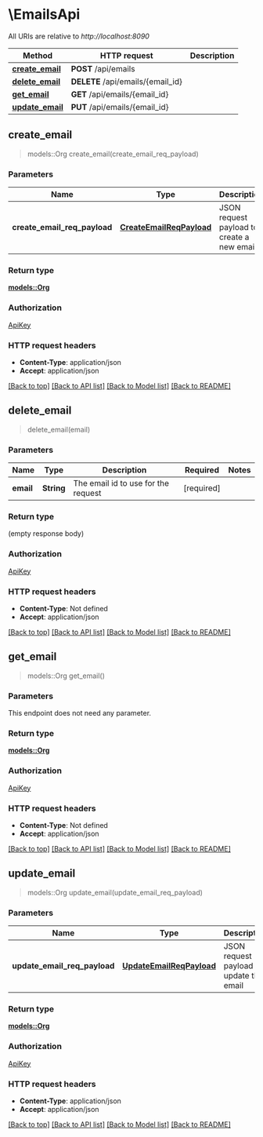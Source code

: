 # \EmailsApi

All URIs are relative to *http://localhost:8090*

Method | HTTP request | Description
------------- | ------------- | -------------
[**create_email**](EmailsApi.md#create_email) | **POST** /api/emails | 
[**delete_email**](EmailsApi.md#delete_email) | **DELETE** /api/emails/{email_id} | 
[**get_email**](EmailsApi.md#get_email) | **GET** /api/emails/{email_id} | 
[**update_email**](EmailsApi.md#update_email) | **PUT** /api/emails/{email_id} | 



## create_email

> models::Org create_email(create_email_req_payload)


### Parameters


Name | Type | Description  | Required | Notes
------------- | ------------- | ------------- | ------------- | -------------
**create_email_req_payload** | [**CreateEmailReqPayload**](CreateEmailReqPayload.md) | JSON request payload to create a new email | [required] |

### Return type

[**models::Org**](Org.md)

### Authorization

[ApiKey](../README.md#ApiKey)

### HTTP request headers

- **Content-Type**: application/json
- **Accept**: application/json

[[Back to top]](#) [[Back to API list]](../README.md#documentation-for-api-endpoints) [[Back to Model list]](../README.md#documentation-for-models) [[Back to README]](../README.md)


## delete_email

> delete_email(email)


### Parameters


Name | Type | Description  | Required | Notes
------------- | ------------- | ------------- | ------------- | -------------
**email** | **String** | The email id to use for the request | [required] |

### Return type

 (empty response body)

### Authorization

[ApiKey](../README.md#ApiKey)

### HTTP request headers

- **Content-Type**: Not defined
- **Accept**: application/json

[[Back to top]](#) [[Back to API list]](../README.md#documentation-for-api-endpoints) [[Back to Model list]](../README.md#documentation-for-models) [[Back to README]](../README.md)


## get_email

> models::Org get_email()


### Parameters

This endpoint does not need any parameter.

### Return type

[**models::Org**](Org.md)

### Authorization

[ApiKey](../README.md#ApiKey)

### HTTP request headers

- **Content-Type**: Not defined
- **Accept**: application/json

[[Back to top]](#) [[Back to API list]](../README.md#documentation-for-api-endpoints) [[Back to Model list]](../README.md#documentation-for-models) [[Back to README]](../README.md)


## update_email

> models::Org update_email(update_email_req_payload)


### Parameters


Name | Type | Description  | Required | Notes
------------- | ------------- | ------------- | ------------- | -------------
**update_email_req_payload** | [**UpdateEmailReqPayload**](UpdateEmailReqPayload.md) | JSON request payload to update the email | [required] |

### Return type

[**models::Org**](Org.md)

### Authorization

[ApiKey](../README.md#ApiKey)

### HTTP request headers

- **Content-Type**: application/json
- **Accept**: application/json

[[Back to top]](#) [[Back to API list]](../README.md#documentation-for-api-endpoints) [[Back to Model list]](../README.md#documentation-for-models) [[Back to README]](../README.md)

